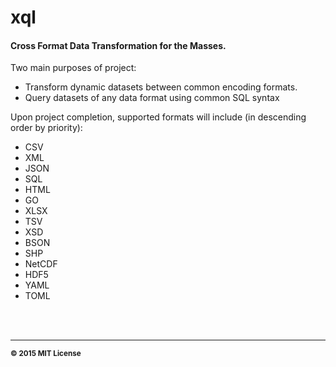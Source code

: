 # xql

#### Cross Format Data Transformation for the Masses.

Two main purposes of project:
- Transform dynamic datasets between common encoding formats. 
- Query datasets of any data format using common SQL syntax

Upon project completion, supported formats will include (in descending order by priority):
- CSV
- XML
- JSON
- SQL
- HTML
- GO
- XLSX
- TSV
- XSD
- BSON
- SHP
- NetCDF
- HDF5
- YAML
- TOML



<br>
<br>

<hr>
<small>
<strong>&copy; 2015 MIT License</strong>
</small>

